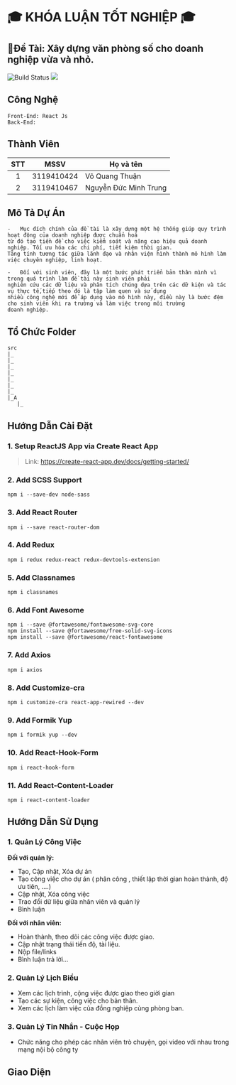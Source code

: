 # 🎓 KHÓA LUẬN TỐT NGHIỆP 🎓

## 🎯Đề Tài: Xây dựng văn phòng số cho doanh nghiệp vừa và nhỏ.
![Build Status](https://travis-ci.org/joemccann/dillinger.svg?branch=master) ![](https://img.shields.io/github/tag/pandao/editor.md.svg)
## Công Nghệ
````
Front-End: React Js
Back-End: 
````
## Thành Viên 

| STT |    MSSV    | Họ và tên             |
| :-: | :--------: | --------------------- |
|  1  | 3119410424 | Võ Quang Thuận        |
|  2  | 3119410467 | Nguyễn Đức Minh Trung |

## Mô Tả Dự Án
````
-   Mục đích chính của đề tài là xây dựng một hệ thống giúp quy trình hoạt động của doanh nghiệp được chuẩn hoá 
từ đó tạo tiền đề cho việc kiểm soát và nâng cao hiệu quả doanh nghiệp. Tối ưu hóa các chi phí, tiết kiệm thời gian.
Tăng tính tương tác giữa lãnh đạo và nhân viện hình thành mô hình làm việc chuyên nghiệp, linh hoạt.

-   Đối với sinh viên, đây là một bước phát triển bản thân mình vì trong quá trình làm đề tài này sinh viên phải 
nghiên cứu các dữ liệu và phân tích chúng dựa trên các dữ kiện và tác vụ thực tế,tiếp theo đó là tập làm quen và sử dụng
nhiều công nghệ mới để áp dụng vào mô hình này, điều này là bước đệm cho sinh viên khi ra trường và làm việc trong môi trường
doanh nghiệp.
````

## Tổ Chức Folder

````
src
|_
|_
|_
|_
|_
|_
|_
|_A
   |_

````
## Hướng Dẫn Cài Đặt
### 1. Setup ReactJS App via Create React App

> Link: https://create-react-app.dev/docs/getting-started/

### 2. Add SCSS Support

`````
npm i --save-dev node-sass
`````

### 3. Add React Router

```
npm i --save react-router-dom
```

### 4. Add Redux

```
npm i redux redux-react redux-devtools-extension
```
### 5. Add Classnames

```
npm i classnames
```
### 6. Add Font Awesome

```
npm i --save @fortawesome/fontawesome-svg-core
npm install --save @fortawesome/free-solid-svg-icons
npm install --save @fortawesome/react-fontawesome

```
### 7. Add  Axios

```
npm i axios
```
### 8. Add Customize-cra

```
npm i customize-cra react-app-rewired --dev
```
### 9. Add Formik Yup

```
npm i formik yup --dev
```
### 10. Add React-Hook-Form

```
npm i react-hook-form
```
### 11. Add React-Content-Loader

```
npm i react-content-loader
```


## Hướng Dẫn Sử Dụng

### 1. Quản Lý Công Việc

**Đối với quản lý:**

- Tạo, Cập nhật, Xóa dự án
- Tạo công việc cho dự án ( phân công , thiết lập thời gian hoàn thành, độ ưu tiên, ….)
- Cập nhật, Xóa công việc
- Trao đổi dữ liệu giữa nhân viên và quản lý
- Bình luận

**Đối với nhân viên:**

- Hoàn thành, theo dõi các công việc được giao.
- Cập nhật trạng thái tiến độ, tài liệu.
- Nộp file/links
- Bình luận trả lời…

### 2. Quản Lý Lịch Biểu

- Xem các lịch trình, cộng việc được giao theo giời gian
- Tạo các sự kiện, công việc cho bản thân.
- Xem các lịch làm việc của đồng nghiệp cùng phòng ban.

### 3. Quản Lý Tin Nhắn - Cuộc Họp

- Chức năng cho phép các nhân viên trò chuyện, gọi video với nhau trong mạng nội bộ công ty

## Giao Diện
 
